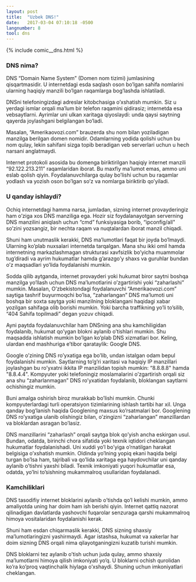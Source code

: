 ```yaml
---
layout: post
title:  "Uzbek DNS!"
date:   2017-03-04 07:10:18 -0500
langnumber: 8
tool: dns
---
```


{% include comic__dns.html %}

### DNS nima? ###

DNS “Domain Name System” (Domen nom tizimi) jumlasining qisqartmasidir. U internetdagi esda saqlash oson bo’lgan sahifa nomlarini ularning haqiqiy manzili bo’lgan raqamlarga bog’lashda ishlatiladi.

DNSni telefoningizdagi adreslar kitobchasiga o’xshatish mumkin. Siz u yerdagi ismlar orqali ma’lum bir telefon raqamini qidirasiz; internetda esa vebsaytlarni. Ayrimlar uni ulkan xaritaga qiyoslaydi: unda qaysi saytning qayerda joylashgani belgilangan bo’ladi.

Masalan, “Amerikaovozi.com” brauzerda shu nom bilan yoziladigan manzilga berilgan domen nomidir. Odamlarning yodida qolishi uchun bu nom qulay, lekin sahifani sizga topib beradigan veb serverlari uchun u hech narsani anglatmaydi.

Internet protokoli asosida bu domenga biriktirilgan haqiqiy internet manzili “92.122.213.211” raqamlaridan iborat. Bu maxfiy ma’lumot emas, ammo uni eslab qolish qiyin. Foydalanuvchilarga qulay bo’lishi uchun bu raqamlar yodlash va yozish oson bo’lgan so’z va nomlarga biriktirib qo’yiladi.


### U qanday ishlaydi? ###

Ochiq internetdagi hamma narsa, jumladan, sizning internet provayderingiz ham o’ziga xos DNS manziliga ega. Hozir siz foydalanayotgan serverning DNS manzilini aniqlash uchun “cmd” funksiyasiga borib, “ipconfig/all" so’zini yozsangiz, bir nechta raqam va nuqtalardan iborat manzil chiqadi.

Shuni ham unutmaslik kerakki, DNS ma’lumotlari faqat bir joyda bo’lmaydi. Ularning ko’plab nuxsalari internetda tarqalgan. Mana shu ikki omil hamda internetning markazlashmagan strukturasi xavfsizlik bo’yicha muammolar tug’diradi va ayrim hukumatlar hamda g’arazgo’y shaxs va guruhlar bundan o’z maqsadlari yo’lida foydalanishi mumkin.

Sodda qilib aytganda, internet provayderi yoki hukumat biror saytni boshqa manzilga yo’llash uchun DNS ma’lumotlarini o’zgartirishi yoki “zaharlashi” mumkin. Masalan, O’zbekistondagi foydalanuvchi “Amerikaovozi.com” saytiga tashrif buyurmoqchi bo’lsa, “zaharlangan” DNS ma’lumoti uni boshqa bir soxta saytga yoki manzilning bloklangani haqidagi xabar yozilgan sahifaga olib borishi mumkin. Yoki barcha traffikning yo’li to’silib, “404 Sahifa topilmadi” degan yozuv chiqadi.

Ayni paytda foydalanuvchilar ham DNSning ana shu kamchiligidan foydalanib, hukumat qo’ygan blokni aylanib o’tishlari mumkin. Shu maqsadda ishlatish mumkin bo’lgan ko’plab DNS xizmatlari bor. Keling, ulardan end mashhuriga e’tibor qarataylik: Google DNS.

Google o’zining DNS ro’yxatiga ega bo’lib, undan istalgan odam bepul foydalanishi mumkin. Saytlarning to’g’ri xaritasi va haqiqiy IP manzillari joylashgan bu ro’yxatni ikkita IP manzilidan topish mumkin: “8.8.8.8" hamda "8.8.4.4". Kompyuter yoki telefoningiz moslamalarini o’zgartirish orqali siz ana shu “zaharlanmagan” DNS ro’yxatidan foydalanib, bloklangan saytlarni ochishingiz mumkin.

Buni amalga oshirish biroz murakkab bo’lishi mumkin. Chunki kompyuterlardagi turli operatsiyon tizimlarining ishlash tartibi har xil. Unga qanday bog’lanish haqida Googlening maxsus ko’rsatmalari bor. Googlening DNS ro’yxatiga ulanib olishingiz bilan, o’zingizni “zaharlangan” manzillardan va bloklardan asragan bo’lasiz.

DNS manzillarini “zaharlash” orqali saytga blok qo’yish ancha eskirgan usul. Bundan, odatda, birinchi chora sifatida yoki texnik iqtidori cheklangan hukumatlar foydalanishadi. Uni xuddi yo’l bo’yiga o’rnatilgan harakat belgisiga o’xshatish mumkin. Oldinda yo’lning yopiq ekani haqida belgi turgan bo’lsa ham, tajribali va qo’lida xaritaga ega haydovchilar uni qanday aylanib o’tishni yaxshi biladi. Texnik imkoniyati yuqori hukumatlar esa, odatda, yo’lni to’sishning mukammalroq usullaridan foydalanadi.


### Kamchiliklari ###

DNS tasodifiy internet bloklarini aylanib o’tishda qo’l kelishi mumkin, ammo amaliyotda uning har doim ham ish berishi qiyin. Internet qattiq nazorat qilinadigan davlatlarda yashovchi fuqarolar senzuraga qarshi mukammalroq himoya vositalaridan foydalanishi kerak.

Shuni ham esdan chiqarmaslik kerakki, DNS sizning shaxsiy ma’lumotlaringizni yashirmaydi. Agar istashsa, hukumat va xakerlar har doim sizning DNS orqali nima qilayotganingizni kuzatib turishi mumkin.

DNS bloklarni tez aylanib o’tish uchun juda qulay, ammo shaxsiy ma’lumotlarni himoya qilish imkoniyati yo’q. U bloklarni ochish qurolidan ko’ra ko’proq vaqtinchalik hiylaga o’xshaydi. Shuning uchun imkoniyatlari cheklangan.